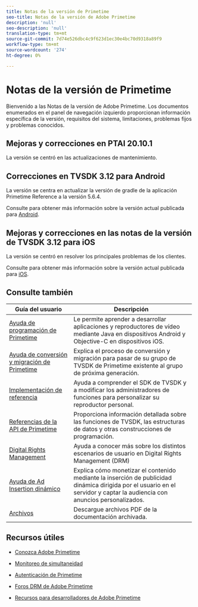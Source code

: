 ```yaml
---
title: Notas de la versión de Primetime
seo-title: Notas de la versión de Adobe Primetime
description: 'null'
seo-description: 'null'
translation-type: tm+mt
source-git-commit: 7d74e526dbc4c9f623d1ec30e4bc70d9318a89f9
workflow-type: tm+mt
source-wordcount: '274'
ht-degree: 0%

---
```



# Notas de la versión de Primetime

Bienvenido a las Notas de la versión de Adobe Primetime. Los documentos enumerados en el panel de navegación izquierdo proporcionan información específica de la versión, requisitos del sistema, limitaciones, problemas fijos y problemas conocidos.

## Mejoras y correcciones en PTAI 20.10.1

La versión se centró en las actualizaciones de mantenimiento.

## Correcciones en TVSDK 3.12 para Android

La versión se centra en actualizar la versión de gradle de la aplicación Primetime Reference a la versión 5.6.4.

Consulte para obtener más información sobre la versión actual publicada para [Android](../release-notes/tvsdk-3x-android.md).

## Mejoras y correcciones en las notas de la versión de TVSDK 3.12 para iOS

La versión se centró en resolver los principales problemas de los clientes.

Consulte para obtener más información sobre la versión actual publicada para [iOS](../release-notes/tvsdk-3x-ios.md).

## Consulte también

| Guía del usuario | Descripción |
|--- |--- |
| [Ayuda de programación de Primetime](/help/programming/home.md) | Le permite aprender a desarrollar aplicaciones y reproductores de vídeo mediante Java en dispositivos Android y Objective-C en dispositivos iOS. |
| [Ayuda de conversión y migración de Primetime](/help/migration-guides/home.md) | Explica el proceso de conversión y migración para pasar de su grupo de TVSDK de Primetime existente al grupo de próxima generación. |
| [Implementación de referencia](/help/android-reference-implementation/home.md) | Ayuda a comprender el SDK de TVSDK y a modificar los administradores de funciones para personalizar su reproductor personal. |
| [Referencias de la API de Primetime](/help/reference/api-references.md) | Proporciona información detallada sobre las funciones de TVSDK, las estructuras de datos y otras construcciones de programación. |
| [Digital Rights Management](/help/digital-rights-management/home.md) | Ayuda a conocer más sobre los distintos escenarios de usuario en Digital Rights Management (DRM) |
| [Ayuda de Ad Insertion dinámico](/help/dynamic-ad-insertion/home.md) | Explica cómo monetizar el contenido mediante la inserción de publicidad dinámica dirigida por el usuario en el servidor y captar la audiencia con anuncios personalizados. |
| [Archivos](https://helpx.adobe.com/primetime/archives.html) | Descargue archivos PDF de la documentación archivada. |

## Recursos útiles

* [Conozca Adobe Primetime](https://www.adobe.com/in/marketing/primetime.html)

* [Monitoreo de simultaneidad](https://tve.helpdocsonline.com/concurrency-monitoring-introduction)

* [Autenticación de Primetime](https://tve.helpdocsonline.com/home)

* [Foros DRM de Adobe Primetime](https://forums.adobe.com/community/adobe_access)

* [Recursos para desarrolladores de Adobe Primetime](https://www.adobe.com/devnet/primetime.html)
